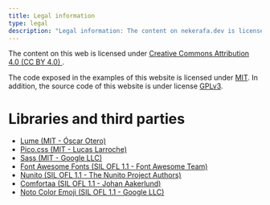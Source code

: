 ```yaml
---
title: Legal information
type: legal
description: "Legal information: The content on nekerafa.dev is licensed under Creative Commons Attribution 4.0 (CC BY 4.0). The code exposed in the examples of this website is licensed under MIT. In addition, the source code of this website is under license GPLv3."
---
```


The content on this web is licensed under <a rel="noopener" href="https://creativecommons.org/licenses/by/4.0" target="_blank">Creative Commons Attribution 4.0 (CC BY 4.0) <i class="fa-brands fa-creative-commons"></i><i class="fa-brands fa-creative-commons-by"></i></a>.

The code exposed in the examples of this website is licensed under <a rel="noopener" href="https://opensource.org/licenses/MIT" target="_blank">MIT</a>. In addition, the source code of this website is under license <a rel="noopener" href="https://www.gnu.org/licenses/gpl-3.0.html" target="_blank">GPLv3</a>.

# Libraries and third parties

- <a rel="noopener" href="https://lume.land/" target="_blank"><i class="fa-solid fa-fire"></i> Lume (MIT - Óscar Otero)</a>
- <a rel="noopener" href="https://picocss.com" target="_blank">Pico.css (MIT - Lucas Larroche)</a>
- <a rel="noopener" href="https://sass-lang.com/" target="_blank"><i class="fa-brands fa-sass"></i> Sass (MIT - Google LLC)</a>
- <a rel="noopener" href="https://github.com/FortAwesome/Font-Awesome" target="_blank"><i class="fa-solid fa-font-awesome"></i> Font Awesome Fonts (SIL OFL 1.1 - Font Awesome Team)</a>
- <a rel="noopener" href="https://fonts.google.com/specimen/Nunito" target="_blank">Nunito (SIL OFL 1.1 - The Nunito Project Authors)</a>
- <a rel="noopener" href="https://fonts.google.com/specimen/Comfortaa" target="_blank">Comfortaa (SIL OFL 1.1 - Johan Aakerlund)</a>
- <a rel="noopener" href="https://fonts.google.com/noto/specimen/Noto+Color+Emoji" target="_blank">Noto Color Emoji (SIL OFL 1.1 - Google LLC)</a>
